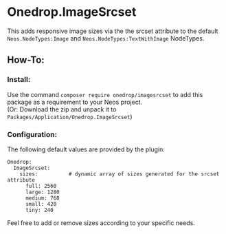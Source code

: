 # Onedrop.ImageSrcset

This adds responsive image sizes via the the srcset attribute to the default ``Neos.NodeTypes:Image`` and ``Neos.NodeTypes:TextWithImage`` NodeTypes.

## How-To:

### Install: 

Use the command ``composer require onedrop/imagesrcset`` to add this package as a requirement to your Neos project.  
(Or: Download the zip and unpack it to ``Packages/Application/Onedrop.ImageSrcset``)

### Configuration:

The following default values are provided by the plugin:

    Onedrop:
      ImageSrcset:
        sizes:          # dynamic array of sizes generated for the srcset attribute
          full: 2560
          large: 1280
          medium: 768
          small: 420
          tiny: 240

Feel free to add or remove sizes according to your specific needs.
